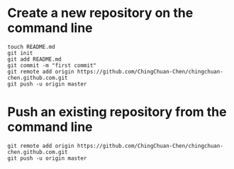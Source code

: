 # Create a new repository on the command line

	touch README.md
	git init
	git add README.md
	git commit -m "first commit"
	git remote add origin https://github.com/ChingChuan-Chen/chingchuan-chen.github.com.git
	git push -u origin master

# Push an existing repository from the command line

	git remote add origin https://github.com/ChingChuan-Chen/chingchuan-chen.github.com.git
	git push -u origin master